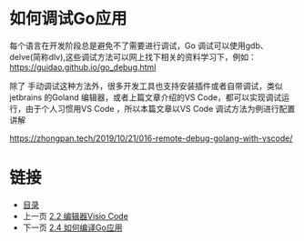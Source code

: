 # 如何调试Go应用

每个语言在开发阶段总是避免不了需要进行调试，Go 调试可以使用gdb、delve(简称dlv),这些调试方法可以网上找下相关的资料学习下，例如：https://guidao.github.io/go_debug.html

除了 手动调试这种方法外，很多开发工具也支持安装插件或者自带调试，类似jetbrains 的Goland 编辑器，或者上篇文章介绍的VS Code，都可以实现调试运行，由于个人习惯用VS Code ，所以本篇文章以VS Code 调试方法为例进行配置讲解







https://zhongpan.tech/2019/10/21/016-remote-debug-golang-with-vscode/






# 链接
* [目录](./directory.md)
* 上一页 [2.2 编辑器Visio Code](2-2.md)
* 下一页 [2.4 如何编译Go应用](2-4.md)